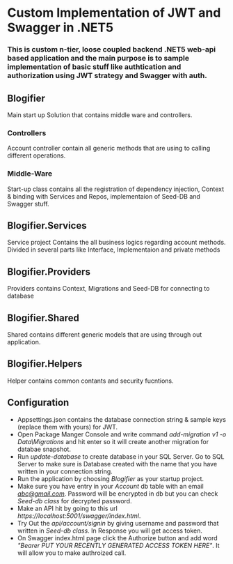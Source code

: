 # Custom Implementation of JWT and Swagger in .NET5

### This is custom n-tier, loose coupled backend .NET5 web-api based application and the main purpose is to sample implementation of basic stuff like authtication and authorization using JWT strategy and Swagger with auth.


## Blogifier
Main start up Solution that contains middle ware and controllers.

### Controllers
Account controller contain all generic methods that are using to calling different operations.

### Middle-Ware
Start-up class contains all the registration of dependency injection, Context & binding with Services and Repos, implementaion of Seed-DB and Swagger stuff.

## Blogifier.Services
Service project Contains the all business logics regarding account methods. Divided in several parts like Interface, Implementaion and private methods

## Blogifier.Providers
Providers contains Context, Migrations and Seed-DB for connecting to database

## Blogifier.Shared
Shared contains different generic models that are using through out application.

## Blogifier.Helpers
Helper contains common contants and security fucntions.


## Configuration

- Appsettings.json contains the database connection string & sample keys (replace them with yours) for JWT. 
- Open Package Manger Console and write command *add-migration v1 -o Data\Migrations* and hit enter so it will create another migration for databae snapshot.
- Run *update-database* to create database in your SQL Server. Go to SQL Server to make sure is Database created with the name that you have written in your connection string.
- Run the application by choosing *Blogifier* as your startup project.
- Make sure you have entry in your *Account* db table with an email *abc@gmail.com*. Password will be encrypted in db but you can check *Seed-db class* for decrypted password.
- Make an API hit by going to this url *https://localhost:5001/swagger/index.html*.
- Try Out the *api/account/signin* by giving username and password that written in *Seed-db class*. In Response you will get access token. 
- On Swagger index.html page click the Authorize button and add word *"Bearer PUT YOUR RECENTLY GENERATED ACCESS TOKEN HERE"*. It will allow you to make authroized call.
